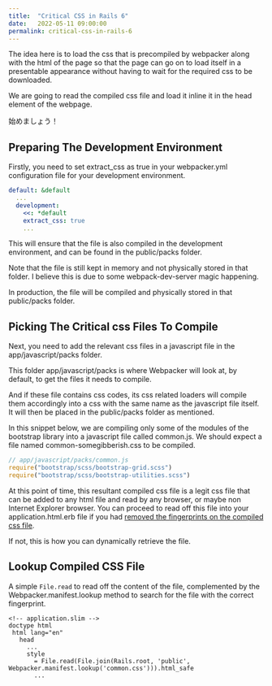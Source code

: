 ```yaml
---
title:  "Critical CSS in Rails 6"
date:   2022-05-11 09:00:00
permalink: critical-css-in-rails-6
---
```


The idea here is to load the css that is precompiled by webpacker along with the html of the page so that the page can go on to load itself in a presentable appearance without having to wait for the required css to be downloaded.

We are going to read the compiled css file and load it inline it in the head element of the webpage.

始めましょう！

## Preparing The Development Environment

Firstly, you need to set extract_css as true in your webpacker.yml configuration file for your development environment.

```yaml
default: &default
  ...
  development:
    <<: *default
    extract_css: true
    ...
```

This will ensure that the file is also compiled in the development environment, and can be found in the public/packs folder.

Note that the file is still kept in memory and not physically stored in that folder. I believe this is due to some webpack-dev-server magic happening.

In production, the file will be compiled and physically stored in that public/packs folder.

## Picking The Critical css Files To Compile

Next, you need to add the relevant css files in a javascript file in the app/javascript/packs folder.

This folder app/javascript/packs is where Webpacker will look at, by default, to get the files it needs to compile.

And if these file contains css codes, its css related loaders will compile them accordingly into a css with the same name as the javascript file itself. It will then be placed in the public/packs folder as mentioned.

In this snippet below, we are compiling only some of the modules of the bootstrap library into a javascript file called common.js. We should expect a file named common-somegibberish.css to be compiled.

```js
// app/javascript/packs/common.js
require("bootstrap/scss/bootstrap-grid.scss")
require("bootstrap/scss/bootstrap-utilities.scss")
```

At this point of time, this resultant compiled css file is a legit css file that can be added to any html file and read by any browser, or maybe non Internet Explorer browser. You can proceed to read off this file into your application.html.erb file if you had [removed the fingerprints on the compiled css file](https://vic-l.github.io/how-to-remove-fingerprinting-in-assets-with-rails-webpacker).

If not, this is how you can dynamically retrieve the file.

## Lookup Compiled CSS File

A simple `File.read` to read off the content of the file, complemented by the Webpacker.manifest.lookup method to search for the file with the correct fingerprint.

```slim
<!-- application.slim -->
doctype html
 html lang="en"
   head
     ...
     style
       = File.read(File.join(Rails.root, 'public', Webpacker.manifest.lookup('common.css'))).html_safe
       ...
```

